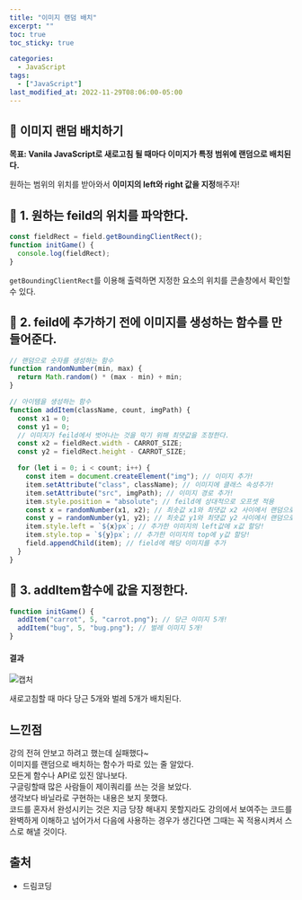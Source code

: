 ```yaml
---
title: "이미지 랜덤 배치"
excerpt: ""
toc: true
toc_sticky: true

categories:
  - JavaScript
tags:
  - ["JavaScript"]
last_modified_at: 2022-11-29T08:06:00-05:00
---
```


## 📄 이미지 랜덤 배치하기

**목표: Vanila JavaScript로 새로고침 될 때마다 이미지가 특정 범위에 랜덤으로 배치된다.**

원하는 범위의 위치를 받아와서 **이미지의 left와 right 값을 지정**해주자!<br>

## 📄 1. 원하는 feild의 위치를 파악한다.

```js
const fieldRect = field.getBoundingClientRect();
function initGame() {
  console.log(fieldRect);
}
```

`getBoundingClientRect`를 이용해 출력하면 지정한 요소의 위치를 콘솔창에서 확인할 수 있다.

## 📄 2. feild에 추가하기 전에 이미지를 생성하는 함수를 만들어준다.

```js
// 랜덤으로 숫자를 생성하는 함수
function randomNumber(min, max) {
  return Math.random() * (max - min) + min;
}

// 아이템을 생성하는 함수
function addItem(className, count, imgPath) {
  const x1 = 0;
  const y1 = 0;
  // 이미지가 feild에서 벗어나는 것을 막기 위해 최댓값을 조정한다.
  const x2 = fieldRect.width - CARROT_SIZE;
  const y2 = fieldRect.height - CARROT_SIZE;

  for (let i = 0; i < count; i++) {
    const item = document.createElement("img"); // 이미지 추가!
    item.setAttribute("class", className); // 이미지에 클래스 속성추가!
    item.setAttribute("src", imgPath); // 이미지 경로 추가!
    item.style.position = "absolute"; // feild에 상대적으로 오프셋 적용
    const x = randomNumber(x1, x2); // 최솟값 x1와 최댓값 x2 사이에서 랜덤으로 숫자를 받아 상수 x에 할당!
    const y = randomNumber(y1, y2); // 최솟값 y1와 최댓값 y2 사이에서 랜덤으로 숫자를 받아 상수 y에 할당!
    item.style.left = `${x}px`; // 추가한 이미지의 left값에 x값 할당!
    item.style.top = `${y}px`; // 추가한 이미지의 top에 y값 할당!
    field.appendChild(item); // field에 해당 이미지를 추가
  }
}
```

## 📄 3. addItem함수에 값을 지정한다.

```js
function initGame() {
  addItem("carrot", 5, "carrot.png"); // 당근 이미지 5개!
  addItem("bug", 5, "bug.png"); // 벌레 이미지 5개!
}
```

#### 결과

![캡처](https://user-images.githubusercontent.com/56298540/184609114-2aaf8d9f-db80-40b6-9a59-a9b7b67ea962.PNG)

새로고침할 때 마다 당근 5개와 벌레 5개가 배치된다.

## 느낀점

강의 전혀 안보고 하려고 했는데 실패했다~ <br>
이미지를 랜덤으로 배치하는 함수가 따로 있는 줄 알았다.<br>
모든게 함수나 API로 있진 않나보다.<br>
구글링할때 많은 사람들이 제이쿼리를 쓰는 것을 보았다.<br>
생각보다 바닐라로 구현하는 내용은 보지 못했다.<br>
코드를 혼자서 완성시키는 것은 지금 당장 해내지 못할지라도 강의에서 보여주는 코드를 완벽하게 이해하고 넘어가서 다음에 사용하는 경우가 생긴다면 그때는 꼭 적용시켜서 스스로 해낼 것이다.<br>

## 출처

- 드림코딩
